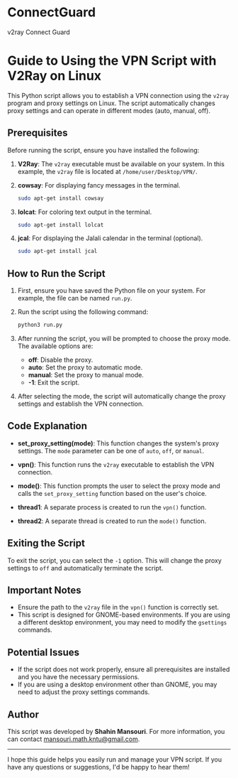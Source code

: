 # ConnectGuard
v2ray Connect Guard 


# Guide to Using the VPN Script with V2Ray on Linux

This Python script allows you to establish a VPN connection using the `v2ray` program and proxy settings on Linux. The script automatically changes proxy settings and can operate in different modes (auto, manual, off).

## Prerequisites

Before running the script, ensure you have installed the following:

1. **V2Ray**: The `v2ray` executable must be available on your system. In this example, the `v2ray` file is located at `/home/user/Desktop/VPN/`.

2. **cowsay**: For displaying fancy messages in the terminal.
   ```bash
   sudo apt-get install cowsay
   ```

3. **lolcat**: For coloring text output in the terminal.
   ```bash
   sudo apt-get install lolcat
   ```

4. **jcal**: For displaying the Jalali calendar in the terminal (optional).
   ```bash
   sudo apt-get install jcal
   ```

## How to Run the Script

1. First, ensure you have saved the Python file on your system. For example, the file can be named `run.py`.

2. Run the script using the following command:
   ```bash
   python3 run.py
   ```

3. After running the script, you will be prompted to choose the proxy mode. The available options are:
   - **off**: Disable the proxy.
   - **auto**: Set the proxy to automatic mode.
   - **manual**: Set the proxy to manual mode.
   - **-1**: Exit the script.

4. After selecting the mode, the script will automatically change the proxy settings and establish the VPN connection.

## Code Explanation

- **set_proxy_setting(mode)**: This function changes the system's proxy settings. The `mode` parameter can be one of `auto`, `off`, or `manual`.

- **vpn()**: This function runs the `v2ray` executable to establish the VPN connection.

- **mode()**: This function prompts the user to select the proxy mode and calls the `set_proxy_setting` function based on the user's choice.

- **thread1**: A separate process is created to run the `vpn()` function.

- **thread2**: A separate thread is created to run the `mode()` function.

## Exiting the Script

To exit the script, you can select the `-1` option. This will change the proxy settings to `off` and automatically terminate the script.

## Important Notes

- Ensure the path to the `v2ray` file in the `vpn()` function is correctly set.
- This script is designed for GNOME-based environments. If you are using a different desktop environment, you may need to modify the `gsettings` commands.

## Potential Issues

- If the script does not work properly, ensure all prerequisites are installed and you have the necessary permissions.
- If you are using a desktop environment other than GNOME, you may need to adjust the proxy settings commands.

## Author

This script was developed by **Shahin Mansouri**. For more information, you can contact [mansouri.math.kntu@gmail.com](mailto:mansouri.math.kntu@gmail.com).

---

I hope this guide helps you easily run and manage your VPN script. If you have any questions or suggestions, I'd be happy to hear them!

